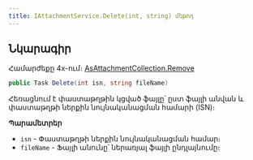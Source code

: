 ```yaml
---
title: IAttachmentService.Delete(int, string) մեթոդ
---
```


## Նկարագիր

Համարժեքը 4x-ում։ [AsAttachmentCollection.Remove](https://armsoft.github.io/as4x-docs/HTM/ProgrGuide/Functions/AsAttachmentCollection/Remove.html)

```c#
public Task Delete(int isn, string fileName)
```

Հեռացնում է փաստաթղթին կցված ֆայլը՝ ըստ ֆայլի անվան և փաստաթղթի ներքին նույնականացման համարի (ISN)։

**Պարամետրեր**

* `isn` - Փաստաթղթի ներքին նույնականացման համար։
* `fileName` - Ֆայլի անունը՝ ներառյալ ֆայլի ընդլայնումը։
